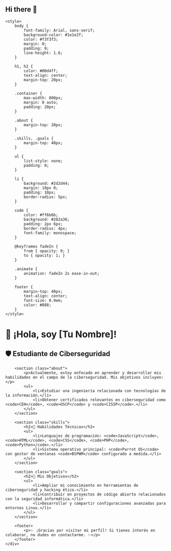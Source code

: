 ## Hi there 👋

<!--
**gloxito/gloxito** is a ✨ _special_ ✨ repository because its `README.md` (this file) appears on your GitHub profile.

Here are some ideas to get you started:

- 🔭 I’m currently working on ...
- 🌱 I’m currently learning ...
- 👯 I’m looking to collaborate on ...
- 🤔 I’m looking for help with ...
- 💬 Ask me about ...
- 📫 How to reach me: ...
- 😄 Pronouns: ...
- ⚡ Fun fact: ...
-->

    <style>
        body {
            font-family: Arial, sans-serif;
            background-color: #1e1e2f;
            color: #f3f3f3;
            margin: 0;
            padding: 0;
            line-height: 1.6;
        }

        h1, h2 {
            color: #00d4ff;
            text-align: center;
            margin-top: 20px;
        }

        .container {
            max-width: 800px;
            margin: 0 auto;
            padding: 20px;
        }

        .about {
            margin-top: 20px;
        }

        .skills, .goals {
            margin-top: 40px;
        }

        ul {
            list-style: none;
            padding: 0;
        }

        li {
            background: #2d2d44;
            margin: 10px 0;
            padding: 10px;
            border-radius: 5px;
        }

        code {
            color: #ff6b6b;
            background: #282a36;
            padding: 2px 6px;
            border-radius: 4px;
            font-family: monospace;
        }

        @keyframes fadeIn {
            from { opacity: 0; }
            to { opacity: 1; }
        }

        .animate {
            animation: fadeIn 2s ease-in-out;
        }

        footer {
            margin-top: 40px;
            text-align: center;
            font-size: 0.9em;
            color: #888;
        }
    </style>
</head>
<body>
    <div class="container animate">
        <h1>👋 ¡Hola, soy [Tu Nombre]!</h1>
        <h2>🛡️ Estudiante de Ciberseguridad</h2>

        <section class="about">
            <p>Actualmente, estoy enfocado en aprender y desarrollar mis habilidades en el campo de la ciberseguridad. Mis objetivos incluyen:</p>
            <ul>
                <li>Estudiar una ingeniería relacionada con tecnologías de la información.</li>
                <li>Obtener certificados relevantes en ciberseguridad como <code>CEH</code>, <code>OSCP</code> y <code>CISSP</code>.</li>
            </ul>
        </section>

        <section class="skills">
            <h2>🔧 Habilidades Técnicas</h2>
            <ul>
                <li>Lenguajes de programación: <code>JavaScript</code>, <code>HTML</code>, <code>CSS</code>, <code>PHP</code>, <code>Python</code>.</li>
                <li>Sistema operativo principal: <code>Parrot OS</code> con gestor de ventanas <code>BSPWM</code> configurado a medida.</li>
            </ul>
        </section>

        <section class="goals">
            <h2>🎯 Mis Objetivos</h2>
            <ul>
                <li>Ampliar mi conocimiento en herramientas de ciberseguridad y hacking ético.</li>
                <li>Contribuir en proyectos de código abierto relacionados con la seguridad informática.</li>
                <li>Desarrollar y compartir configuraciones avanzadas para entornos Linux.</li>
            </ul>
        </section>

        <footer>
            <p>✨ ¡Gracias por visitar mi perfil! Si tienes interés en colaborar, no dudes en contactarme. ✨</p>
        </footer>
    </div>

